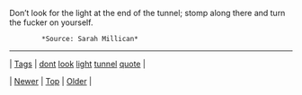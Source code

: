<!--
title: Don&rsquo;t look for the light at the end of the tunnel; stomp along there and turn the fucker on yourself.
date: 2020-06-28T15:27:00.169Z
tags: dont, look, light, tunnel, quote
-->




Don&rsquo;t look for the light at the end of the tunnel; stomp along there and turn the fucker on yourself.

            *Source: Sarah Millican*

<!--BOTTOM-POST-NAVIGATION-->
---

| [Tags](tags.md) | [dont](tag-dont.md) [look](tag-look.md) [light](tag-light.md) [tunnel](tag-tunnel.md) [quote](tag-quote.md) |

| [Newer](162976019534.md) | [Top](index.md) | [Older](163150339104.md) |